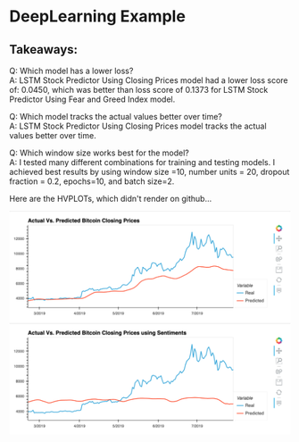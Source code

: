 # DeepLearning Example

## Takeaways:

Q:  Which model has a lower loss?                                                                                                                                    
A:  LSTM Stock Predictor Using Closing Prices model had a lower loss score of: 0.0450, which was better than loss score of 0.1373 for LSTM Stock Predictor Using Fear and Greed Index model.

Q: Which model tracks the actual values better over time?                                                                                                            
A: LSTM Stock Predictor Using Closing Prices model tracks the actual values better over time.

Q: Which window size works best for the model?                                                                                                                      
A: I tested many different combinations for training and testing models. I achieved best results by using window size =10, number units = 20, 
   dropout fraction = 0.2, epochs=10, and batch size=2.


Here are the HVPLOTs, which didn't render on github...


![fig-1](images/fig_1.png)
![fig-2](images/fig_2.png)

